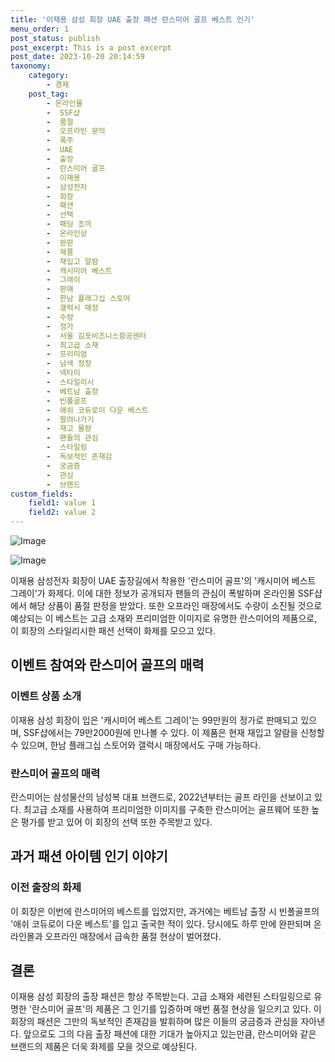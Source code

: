 ```yaml
---
title: '이재용 삼성 회장 UAE 출장 패션 란스미어 골프 베스트 인기'
menu_order: 1
post_status: publish
post_excerpt: This is a post excerpt
post_date: 2023-10-20 20:14:59
taxonomy:
    category:
        - 경제
    post_tag:
        - 온라인몰
        -  SSF샵
        -  품절
        -  오프라인 문의
        -  폭주
        -  UAE
        -  출장
        -  란스미어 골프
        -  이재용
        -  삼성전자
        -  회장
        -  패션
        -  선택
        -  패딩 조끼
        -  온라인상
        -  완판
        -  제품
        -  재입고 알람
        -  캐시미어 베스트
        -  그레이
        -  판매
        -  한남 플래그십 스토어
        -  갤럭시 매장
        -  수량
        -  정가
        -  서울 김포비즈니스항공센터
        -  최고급 소재
        -  프리미엄
        -  남색 정장
        -  넥타이
        -  스타일리시
        -  베트남 출장
        -  빈폴골프
        -  애쉬 코듀로이 다운 베스트
        -  팔려나가기
        -  재고 물량
        -  팬들의 관심
        -  스타일링
        -  독보적인 존재감
        -  궁금증
        -  관심
        -  브랜드
custom_fields:
    field1: value 1
    field2: value 2
---
```


![Image](https://imgnews.pstatic.net/image/277/2024/02/07/0005377538_001_20240207145001361.jpg?type=w647)

![Image](https://imgnews.pstatic.net/image/277/2024/02/07/0005377538_002_20240207145001411.png?type=w647)


이재용 삼성전자 회장이 UAE 출장길에서 착용한 '란스미어 골프'의 '캐시미어 베스트 그레이'가 화제다. 이에 대한 정보가 공개되자 팬들의 관심이 폭발하며 온라인몰 SSF샵에서 해당 상품이 품절 판정을 받았다. 또한 오프라인 매장에서도 수량이 소진될 것으로 예상되는 이 베스트는 고급 소재와 프리미엄한 이미지로 유명한 란스미어의 제품으로, 이 회장의 스타일리시한 패션 선택이 화제를 모으고 있다.

## 이벤트 참여와 란스미어 골프의 매력

### 이벤트 상품 소개
이재용 삼성 회장이 입은 '캐시미어 베스트 그레이'는 99만원의 정가로 판매되고 있으며, SSF샵에서는 79만2000원에 만나볼 수 있다. 이 제품은 현재 재입고 알람을 신청할 수 있으며, 한남 플래그십 스토어와 갤럭시 매장에서도 구매 가능하다.

### 란스미어 골프의 매력
란스미어는 삼성물산의 남성복 대표 브랜드로, 2022년부터는 골프 라인을 선보이고 있다. 최고급 소재를 사용하여 프리미엄한 이미지를 구축한 란스미어는 골프웨어 또한 높은 평가를 받고 있어 이 회장의 선택 또한 주목받고 있다. 

## 과거 패션 아이템 인기 이야기

### 이전 출장의 화제
이 회장은 이번에 란스미어의 베스트를 입었지만, 과거에는 베트남 출장 시 빈폴골프의 '애쉬 코듀로이 다운 베스트'를 입고 출국한 적이 있다. 당시에도 하루 만에 완판되며 온라인몰과 오프라인 매장에서 급속한 품절 현상이 벌어졌다.

## 결론

이재용 삼성 회장의 출장 패션은 항상 주목받는다. 고급 소재와 세련된 스타일링으로 유명한 '란스미어 골프'의 제품은 그 인기를 입증하며 매번 품절 현상을 일으키고 있다. 이 회장의 패션은 그만의 독보적인 존재감을 발휘하며 많은 이들의 궁금증과 관심을 자아낸다. 앞으로도 그의 다음 출장 패션에 대한 기대가 높아지고 있는만큼, 란스미어와 같은 브랜드의 제품은 더욱 화제를 모을 것으로 예상된다.
